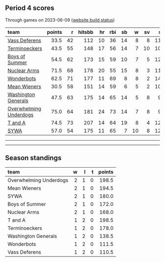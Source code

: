 

## Period 4 scores

Through games on 2023-06-09 ([website build status](https://github.com/brian-bot/pl-site/actions))


|team                   | points|  r| hitsbb| hr| rbi| sb|  w| sv|  so|   era|  whip|
|:----------------------|------:|--:|------:|--:|---:|--:|--:|--:|---:|-----:|-----:|
|[Vass Deferens](./vassdeferens)|   33.5| 42|    112| 10|  36| 14|  8|  8| 114| 5.315| 1.386|
|[Terminoeckers](./terminoeckers)|   43.5| 55|    148| 17|  56| 14|  7| 10| 109| 4.770| 1.410|
|[Boys of Summer](./boysofsummer)|   54.5| 62|    173| 15|  59| 10|  7|  5| 120| 3.420| 1.173|
|[Nuclear Arms](./nucleararms)|   71.5| 68|    178| 20|  55| 15|  8|  3| 118| 2.816| 1.021|
|[Wonderbots](./wonderbots)|   62.5| 71|    177| 11|  69|  8|  8|  2| 142| 4.087| 1.142|
|[Mean Wieners](./meanwieners)|   30.5| 58|    151| 14|  59|  6|  5|  2| 102| 4.749| 1.319|
|[Washington Generals](./washingtongenerals)|   47.5| 63|    175| 14|  65| 14|  5|  8|  94| 4.415| 1.321|
|[Overwhelming Underdogs](./overwhelmingunderdogs)|   75.0| 64|    181| 24|  73| 14|  7|  8|  95| 2.610| 1.126|
|[T and A](./tanda)     |   74.5| 73|    207| 14|  64| 19|  8|  4| 126| 3.395| 1.240|
|[SYWA](./sywa)         |   57.0| 54|    175| 11|  65|  7| 10|  8| 123| 3.595| 1.189|

* * *
* * *

## Season standings


|team                   |  w|  l|  t| points|
|:----------------------|--:|--:|--:|------:|
|Overwhelming Underdogs |  2|  1|  0|  198.5|
|Mean Wieners           |  2|  1|  0|  194.5|
|SYWA                   |  2|  1|  0|  180.0|
|Boys of Summer         |  2|  1|  0|  172.0|
|Nuclear Arms           |  2|  1|  0|  168.0|
|T and A                |  1|  2|  0|  198.5|
|Terminoeckers          |  1|  2|  0|  178.0|
|Washington Generals    |  1|  2|  0|  138.5|
|Wonderbots             |  1|  2|  0|  111.5|
|Vass Deferens          |  1|  2|  0|  110.5|


